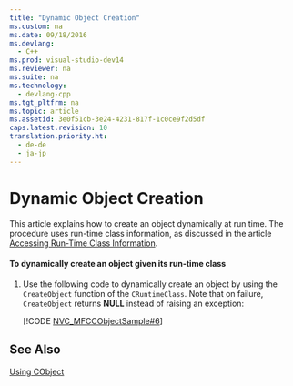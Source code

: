 ```yaml
---
title: "Dynamic Object Creation"
ms.custom: na
ms.date: 09/18/2016
ms.devlang: 
  - C++
ms.prod: visual-studio-dev14
ms.reviewer: na
ms.suite: na
ms.technology: 
  - devlang-cpp
ms.tgt_pltfrm: na
ms.topic: article
ms.assetid: 3e0f51cb-3e24-4231-817f-1c0ce9f2d5df
caps.latest.revision: 10
translation.priority.ht: 
  - de-de
  - ja-jp
---
```

# Dynamic Object Creation
This article explains how to create an object dynamically at run time. The procedure uses run-time class information, as discussed in the article [Accessing Run-Time Class Information](../vs140/Accessing-Run-Time-Class-Information.md).  
  
#### To dynamically create an object given its run-time class  
  
1.  Use the following code to dynamically create an object by using the `CreateObject` function of the `CRuntimeClass`. Note that on failure, `CreateObject` returns **NULL** instead of raising an exception:  
  
     [!CODE [NVC_MFCCObjectSample#6](../CodeSnippet/VS_Snippets_Cpp/NVC_MFCCObjectSample#6)]  
  
## See Also  
 [Using CObject](../vs140/Using-CObject.md)